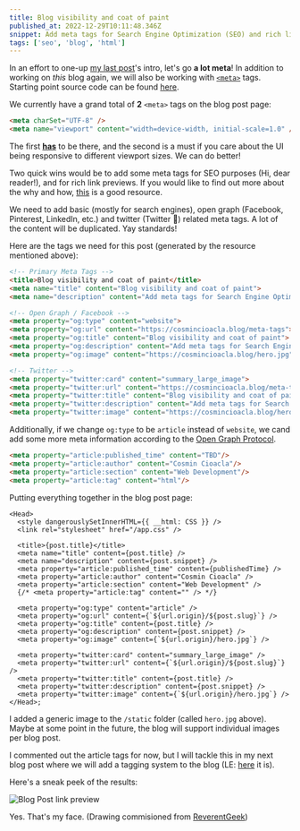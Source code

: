 ```yaml
---
title: Blog visibility and coat of paint
published_at: 2022-12-29T10:11:48.346Z
snippet: Add meta tags for Search Engine Optimization (SEO) and rich link previews support.
tags: ['seo', 'blog', 'html']
---
```


In an effort to one-up [my last post](/holy-grail-layout)'s intro, let's go **a
lot meta**! In addition to working on _this_ blog again, we will also be working
with
[`<meta>`](https://developer.mozilla.org/en-US/docs/Web/HTML/Element/meta#attr-charset)
tags. Starting point source code can be found
[here](https://github.com/tehciolo/blog/tree/efae8691c4cfe6199a3502397634e945cf91f115).

We currently have a grand total of **2** `<meta>` tags on the blog post page:

```html
<meta charSet="UTF-8" />
<meta name="viewport" content="width=device-width, initial-scale=1.0" />
```

The first
**[has](https://developer.mozilla.org/en-US/docs/Web/HTML/Element/meta#attr-charset)**
to be there, and the second is a must if you care about the UI being responsive
to different viewport sizes. We can do better!

Two quick wins would be to add some meta tags for SEO purposes (Hi, dear
reader!), and for rich link previews. If you would like to find out more about
the why and how, [this](https://metatags.io/) is a good resource.

We need to add basic (mostly for search engines), open graph (Facebook,
Pinterest, LinkedIn, etc.) and twitter (Twitter 🤯) related meta tags. A lot of
the content will be duplicated. Yay standards!

Here are the tags we need for this post (generated by the resource mentioned
above):

```html
<!-- Primary Meta Tags -->
<title>Blog visibility and coat of paint</title>
<meta name="title" content="Blog visibility and coat of paint">
<meta name="description" content="Add meta tags for Search Engine Optimization (SEO) and rich link previews support.">

<!-- Open Graph / Facebook -->
<meta property="og:type" content="website">
<meta property="og:url" content="https://cosmincioacla.blog/meta-tags">
<meta property="og:title" content="Blog visibility and coat of paint">
<meta property="og:description" content="Add meta tags for Search Engine Optimization (SEO) and rich link previews support.">
<meta property="og:image" content="https://cosmincioacla.blog/hero.jpg">

<!-- Twitter -->
<meta property="twitter:card" content="summary_large_image">
<meta property="twitter:url" content="https://cosmincioacla.blog/meta-tags">
<meta property="twitter:title" content="Blog visibility and coat of paint">
<meta property="twitter:description" content="Add meta tags for Search Engine Optimization (SEO) and rich link previews support.">
<meta property="twitter:image" content="https://cosmincioacla.blog/hero.jpg">
```

Additionally, if we change `og:type` to be `article` instead of `website`, we
cand add some more meta information according to the
[Open Graph Protocol](https://ogp.me/#type_article).

```html
<meta property="article:published_time" content="TBD"/>
<meta property="article:author" content="Cosmin Cioacla"/>
<meta property="article:section" content="Web Development"/>
<meta property="article:tag" content="html"/>
```

Putting everything together in the blog post page:

```tsx
<Head>
  <style dangerouslySetInnerHTML={{ __html: CSS }} />
  <link rel="stylesheet" href="/app.css" />

  <title>{post.title}</title>
  <meta name="title" content={post.title} />
  <meta name="description" content={post.snippet} />
  <meta property="article:published_time" content={publishedTime} />
  <meta property="article:author" content="Cosmin Cioacla" />
  <meta property="article:section" content="Web Development" />
  {/* <meta property="article:tag" content="" /> */}

  <meta property="og:type" content="article" />
  <meta property="og:url" content={`${url.origin}/${post.slug}`} />
  <meta property="og:title" content={post.title} />
  <meta property="og:description" content={post.snippet} />
  <meta property="og:image" content={`${url.origin}/hero.jpg`} />

  <meta property="twitter:card" content="summary_large_image" />
  <meta property="twitter:url" content={`${url.origin}/${post.slug}`} />
  <meta property="twitter:title" content={post.title} />
  <meta property="twitter:description" content={post.snippet} />
  <meta property="twitter:image" content={`${url.origin}/hero.jpg`} />
</Head>;
```

I added a generic image to the `/static` folder (called `hero.jpg` above). Maybe
at some point in the future, the blog will support individual images per blog
post.

I commented out the article tags for now, but I will tackle this in my next blog
post where we will add a tagging system to the blog (LE: [here](/post-tags) it
is).

Here's a sneak peek of the results:

![Blog Post link preview](/meta-tags.png)

Yes. That's my face. (Drawing commisioned from
[ReverentGeek](https://reverentgeek.com/shop/))
